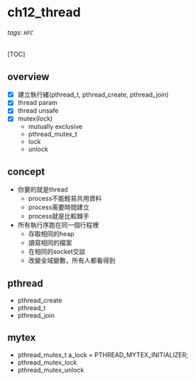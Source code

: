# ch12_thread
###### tags: `HFC`
[TOC]
## overview
- [x] 建立執行緒(pthread_t, pthread_create, pthread_join)
- [x] thread param
- [x] thread unsafe
- [x] mutex(lock)
    - mutually exclusive
    - pthread_mutex_t
    - lock
    - unlock
## concept
- 你要的就是thread
    - process不能輕易共用資料
    - process需要時間建立
    - process就是比較棘手
- 所有執行序跑在同一個行程裡
    - 存取相同的heap
    - 讀寫相同的檔案
    - 在相同的socket交談
    - 改變全域變數，所有人都看得到
## pthread
- pthread_create
- pthread_t
- pthread_join
## mytex
- pthread_mutex_t a_lock = PTHREAD_MYTEX_INITIALIZER;
- pthread_mutex_lock
- pthread_mutex_unlock
